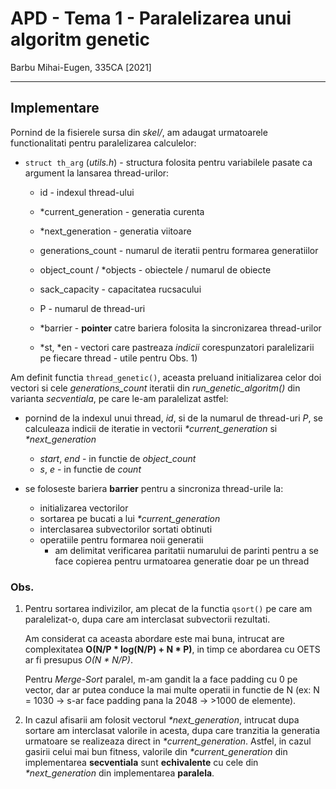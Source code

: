 # APD - Tema 1 - Paralelizarea unui algoritm genetic

Barbu Mihai-Eugen, 335CA [2021]

----

## Implementare

Pornind de la fisierele sursa din _skel/_, am adaugat urmatoarele 
functionalitati pentru paralelizarea calculelor:

- ```struct th_arg``` (_utils.h_) - structura folosita pentru variabilele
                                    pasate ca argument la lansarea thread-urilor:
    - id - indexul thread-ului
    - *current_generation - generatia curenta
    - *next_generation - generatia viitoare
    - generations_count - numarul de iteratii pentru
                          formarea generatiilor
    - object_count / *objects - obiectele / numarul de obiecte
    - sack_capacity - capacitatea rucsacului

    - P - numarul de thread-uri
    - *barrier - **pointer** catre bariera folosita la
                 sincronizarea thread-urilor
    
    - *st, *en - vectori care pastreaza _indicii_
                 corespunzatori paralelizarii
                 pe fiecare thread - utile pentru Obs. 1)

Am definit functia ```thread_genetic()```, aceasta preluand initializarea 
celor doi vectori si cele _generations\_count_ iteratii din _run\_genetic\_algoritm()_
din varianta _secventiala_, pe care le-am paralelizat astfel:

- pornind de la indexul unui thread, _id_, si de la numarul de thread-uri _P_,
  se calculeaza indicii de iteratie in vectorii
  _*current\_generation_ si _*next\_generation_
    - _start_, _end_ - in functie de _object\_count_
    - _s_, _e_ - in functie de _count_

- se foloseste bariera **barrier** pentru a sincroniza thread-urile la:

    - initializarea vectorilor
    - sortarea pe bucati a lui _*current\_generation_
    - interclasarea subvectorilor sortati obtinuti
    - operatiile pentru formarea noii generatii
        - am delimitat verificarea paritatii numarului
          de parinti pentru a se face copierea pentru
          urmatoarea generatie doar pe un thread

### Obs.

1)  Pentru sortarea indivizilor, am plecat de la
    functia ```qsort()```
    pe care am paralelizat-o, dupa care am interclasat subvectorii rezultati.

    Am considerat ca aceasta abordare este mai buna, intrucat are complexitatea
    **O(N/P * log(N/P) + N * P)**,
    in timp ce abordarea cu OETS
    ar fi presupus _O(N * N/P)_.

    Pentru _Merge-Sort_ paralel, m-am gandit la a face padding cu 0 pe vector,
    dar ar putea conduce la mai multe operatii in functie de N
    (ex: N = 1030 -> s-ar face padding pana la 2048 -> >1000 de elemente).

2) In cazul afisarii am folosit vectorul _*next\_generation_,
   intrucat dupa sortare am interclasat valorile in acesta,
   dupa care tranzitia la generatia urmatoare se realizeaza direct in _*current\_generation_.
   Astfel, in cazul gasirii celui mai bun fitness,
   valorile din _*current\_generation_ din implementarea **secventiala** 
   sunt **echivalente** cu cele din 
   _*next\_generation_ din implementarea **paralela**.
